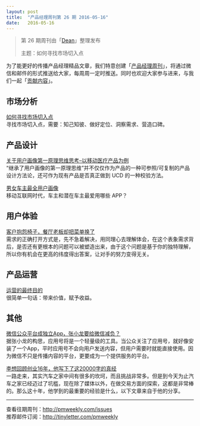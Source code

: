 ```yaml
---
layout: post
title:  "产品经理周刊第 26 期 2016-05-16"
date:   2016-05-16
---
```


> 第 26 期周刊由「[Dean](http://pmweekly.com/contributors#dean)」整理发布 
> 
> 主题：如何寻找市场切入点

为了能更好的传播产品经理精品文章，我们特意创建「[产品经理周刊](http://pmweekly.com/)」，将通过微信和邮件的形式推送给大家，每周周一定时推送。同时也欢迎大家参与进来，与我们一起「[贡献内容](https://github.com/vincent4j/pmweekly.com/issues/new)」。

## 市场分析
[如何寻找市场切入点](http://zaodula.com/archives/20690.html)    
寻找市场切入点，需要：知己知彼、做好定位、洞察需求、营造口碑。

## 产品设计
[关于用户画像第一原理思维思考–以移动医疗产品为例](http://zaodula.com/archives/20607.html)  
“继承了用户画像的第一原理思维”并不仅仅作为产品的一种可参照/可复制的产品设计方法论，还可作为现有产品是否真正做到 UCD 的一种校验方法。

[男女车主最全用户画像](http://mp.weixin.qq.com/s?__biz=MjM5OTExMjkwMA==&mid=2651868451&idx=1&sn=1583ce8df759f5fc4d4a78a171fc7a6d&scene=23&srcid=0510w7yEGlfPqjIGO2Hi3u2W#rd)  
移动互联网时代，车主和潜在车主最爱用哪些 APP？

## 用户体验
[客户抱怨椅子，餐厅老板却把菜单换了](https://isux.tencent.com/qlippie.html)  
需求的正确打开方式是，先不急着解决，用同理心去理解体会，在这个表象需求背后，是否还有更根本的问题可以被塑造出来，由于这个问题是基于你的独特理解，所以你有机会在更高的纬度得出答案，让对手的努力变得无关。

## 产品运营
[运营的最终目的](http://mp.weixin.qq.com/s?__biz=MjM5MDgzNDkzMw==&mid=2652213800&idx=1&sn=d1797ec6a8ab45af1534ee6c7107d6f7&scene=23&srcid=0511551pmIv6NXRacPqxDERm#rd)  
很简单一句话：带来价值，赋予收益。

## 其他
[微信公众平台成独立App，张小龙要给微信减负？](http://mp.weixin.qq.com/s?__biz=MzA5MTAyNTA4NQ==&mid=2650417331&idx=1&sn=c5cd43e5236845e552fbbdb91cdd59ed&scene=23&srcid=0510mbycGSnMs8QBDaGQpn4q#rd)  
据张小龙的构思，应用号将是一个轻量级的工具。当公众关注了应用号，就好像安装了一个App，平时应用号不会向用户发送内容，但用户需要时就能直接使用。因为微信不只是传播内容的平台，更要成为一个提供服务的平台。

[李想回顾创业16年，他写下了这20000字的真经](http://mp.weixin.qq.com/s?__biz=MjM5Njk3NTk0MQ==&mid=2649759273&idx=4&sn=af892a295da9f582f9d1d323fb428e38&scene=23&srcid=0510K5krMyyBxBTbVjzgO2sA#rd)  
一路走来，其实汽车之家中间有很多的坎坷，而且挑战非常多。但是到今天为止汽车之家已经迈过了坑槛，现在除了媒体以外，在做交易方面的探索，这都是非常棒的。那么这十年，他学到的最重要的经验是什么，以下文章来自于他的分享。   

---
查看往期周刊：<http://pmweekly.com/issues>     
推荐邮件订阅：<http://tinyletter.com/pmweekly>  
